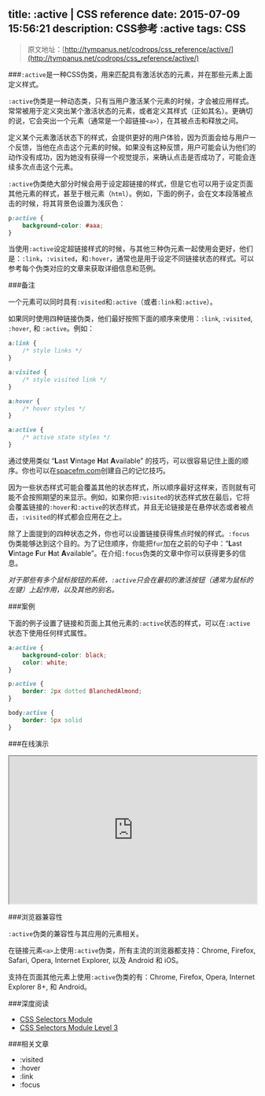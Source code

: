 title: :active | CSS reference
date: 2015-07-09 15:56:21
description: CSS参考 :active
tags: CSS
---

> 原文地址：[http://tympanus.net/codrops/css_reference/active/](http://tympanus.net/codrops/css_reference/active/)

###`:active`是一种CSS伪类，用来匹配具有激活状态的元素，并在那些元素上面定义样式。

`:active`伪类是一种动态类，只有当用户激活某个元素的时候，才会被应用样式。常常被用于定义突出某个激活状态的元素，或者定义其样式（正如其名）。更确切的说，它会突出一个元素（通常是一个超链接`<a>`），在其被点击和释放之间。

定义某个元素激活状态下的样式，会提供更好的用户体验，因为页面会给与用户一个反馈，当他在点击这个元素的时候。如果没有这种反馈，用户可能会认为他们的动作没有成功，因为她没有获得一个视觉提示，来确认点击是否成功了，可能会连续多次点击这个元素。

<!--more-->

`:active`伪类绝大部分时候会用于设定超链接的样式，但是它也可以用于设定页面其他元素的样式，甚至于根元素（`html`）。例如，下面的例子，会在文本段落被点击的时候，将其背景色设置为浅灰色：

```css
p:active {
    background-color: #aaa;
}
```

当使用`:active`设定超链接样式的时候，与其他三种伪元素一起使用会更好，他们是：`:link`，`:visited`，和`:hover`，通常也是用于设定不同链接状态的样式。可以参考每个伪类对应的文章来获取详细信息和范例。

###备注

一个元素可以同时具有`:visited`和`:active`（或者`:link`和`:active`）。

如果同时使用四种链接伪类，他们最好按照下面的顺序来使用：`:link`, `:visited`, `:hover`, 和 `:active`。例如：

```css
a:link {
    /* style links */
}

a:visited {
    /* style visited link */
}

a:hover {
    /* hover styles */
}

a:active {
    /* active state styles */
}
```

通过使用类似 “**L**ast **V**intage **H**at **A**vailable” 的技巧，可以很容易记住上面的顺序。你也可以在[spacefm.com](http://spacefem.com/mnemonics/)创建自己的记忆技巧。

因为一些状态样式可能会覆盖其他的状态样式，所以顺序最好这样来，否则就有可能不会按照期望的来显示。例如，如果你把`:visited`的状态样式放在最后，它将会覆盖链接的`:hover`和`:active`的状态样式，并且无论链接是在悬停状态或者被点击，`:visited`的样式都会应用在之上。

除了上面提到的四种状态之外，你也可以设置链接获得焦点时候的样式。`:focus`伪类能够达到这个目的。为了记住顺序，你能把`fur`加在之前的句子中：“**L**ast **V**intage **F**ur **H**at **A**vailable”。在介绍`:focus`伪类的文章中你可以获得更多的信息。

*对于那些有多个鼠标按钮的系统，`:active`只会在最初的激活按钮（通常为鼠标的左键）上起作用，以及其他的别名。*

###案例

下面的例子设置了链接和页面上其他元素的`:active`状态的样式，可以在`:active`状态下使用任何样式属性。

```css
a:active {
    background-color: black;
    color: white;
}

p:active {
    border: 2px dotted BlanchedAlmond;
}

body:active {
    border: 5px solid
}
```

###在线演示

<iframe src="http://tympanus.net/codrops-playground/SaraSoueidan/kWulr51g/embed/result,html,css/" width="100%" height="300px"></iframe>

###浏览器兼容性

`:active`伪类的兼容性与其应用的元素相关。

在链接元素`<a>`上使用`:active`伪类，所有主流的浏览器都支持：Chrome, Firefox, Safari, Opera, Internet Explorer, 以及 Android 和 iOS。

支持在页面其他元素上使用`:active`伪类的有：Chrome, Firefox, Opera, Internet Explorer 8+, 和 Android。

###深度阅读

* [CSS Selectors Module](http://www.w3.org/TR/CSS2/selector.html#dynamic-pseudo-classes)
* [CSS Selectors Module Level 3](http://dev.w3.org/csswg/selectors3/#useraction-pseudos)

###相关文章

* :visited
* :hover
* :link
* :focus
